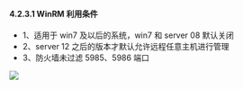 #### 4.2.3.1 WinRM 利用条件

* 1、适用于 win7 及以后的系统，win7 和 server 08 默认关闭
* 2、server 12 之后的版本才默认允许远程任意主机进行管理
* 3、防火墙未过滤 5985、5986 端口

![](images/yushentou/15899754975783.png)


